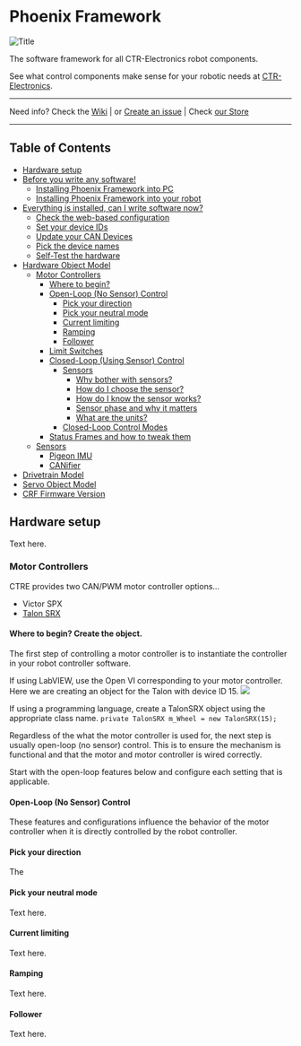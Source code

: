 # Phoenix Framework

![Title](https://github.com/CrossTheRoadElec/Phoenix-Documentation/blob/master/images/title.png)

The software framework for all CTR-Electronics robot components.

See what control components make sense for your robotic needs at [CTR-Electronics](https://www.ctr-electroniocs.com).

---

Need info? Check the [Wiki](https://github.com/CrossTheRoadElec/Phoenix-Documentation/blob/master/README.md) | or [Create an issue](https://github.com/CrossTheRoadElec/Phoenix-Documentation/blob/master/README.md) | Check [our Store](https://ctr-electronics.com)

---
## Table of Contents

- [Hardware setup](https://github.com/CrossTheRoadElec/Phoenix-Documentation#what-hardware-is-supported)
- [Before you write any software!](https://github.com/CrossTheRoadElec/Phoenix-Documentation#todo)
  - [Installing Phoenix Framework into PC](https://github.com/CrossTheRoadElec/Phoenix-Documentation#todo)
  - [Installing Phoenix Framework into your robot](https://github.com/CrossTheRoadElec/Phoenix-Documentation#todo)
- [Everything is installed, can I write software now?](https://github.com/CrossTheRoadElec/Phoenix-Documentation#todo)
  - [Check the web-based configuration](https://github.com/CrossTheRoadElec/Phoenix-Documentation#todo)
  - [Set your device IDs](https://github.com/CrossTheRoadElec/Phoenix-Documentation#todo)
  - [Update your CAN Devices](https://github.com/CrossTheRoadElec/Phoenix-Documentation#todo)
  - [Pick the device names](https://github.com/CrossTheRoadElec/Phoenix-Documentation#todo)
  - [Self-Test the hardware](https://github.com/CrossTheRoadElec/Phoenix-Documentation#todo)
- [Hardware Object Model](https://github.com/CrossTheRoadElec/Phoenix-Documentation#todo)
  - [Motor Controllers](https://github.com/CrossTheRoadElec/Phoenix-Documentation#motor-controllers)
    - [Where to begin?](https://github.com/CrossTheRoadElec/Phoenix-Documentation#todo)
    - [Open-Loop (No Sensor) Control](https://github.com/CrossTheRoadElec/Phoenix-Documentation#todo)
      - [Pick your direction](https://github.com/CrossTheRoadElec/Phoenix-Documentation#pick-your-neutral-mode)
      - [Pick your neutral mode](https://github.com/CrossTheRoadElec/Phoenix-Documentation#todo)
      - [Current limiting](https://github.com/CrossTheRoadElec/Phoenix-Documentation#todo)
      - [Ramping](https://github.com/CrossTheRoadElec/Phoenix-Documentation#Ramping)
      - [Follower](https://github.com/CrossTheRoadElec/Phoenix-Documentation#Follower)
    - [Limit Switches](https://github.com/CrossTheRoadElec/Phoenix-Documentation#todo)
    - [Closed-Loop (Using Sensor) Control](https://github.com/CrossTheRoadElec/Phoenix-Documentation#todo)
      - [Sensors](https://github.com/CrossTheRoadElec/Phoenix-Documentation#todo)
        - [Why bother with sensors?](https://github.com/CrossTheRoadElec/Phoenix-Documentation#todo)
        - [How do I choose the sensor?](https://github.com/CrossTheRoadElec/Phoenix-Documentation#todo)
        - [How do I know the sensor works?](https://github.com/CrossTheRoadElec/Phoenix-Documentation#todo)
        - [Sensor phase and why it matters](https://github.com/CrossTheRoadElec/Phoenix-Documentation#todo)
        - [What are the units?](https://github.com/CrossTheRoadElec/Phoenix-Documentation#todo)
      - [Closed-Loop Control Modes](https://github.com/CrossTheRoadElec/Phoenix-Documentation#todo)
    - [Status Frames and how to tweak them](https://github.com/CrossTheRoadElec/Phoenix-Documentation#todo)
  - [Sensors](https://github.com/CrossTheRoadElec/Phoenix-Documentation#todo)
    - [Pigeon IMU](https://github.com/CrossTheRoadElec/Phoenix-Documentation#todo)
    - [CANifier](https://github.com/CrossTheRoadElec/Phoenix-Documentation#todo)
- [Drivetrain Model](https://github.com/CrossTheRoadElec/Phoenix-Documentation#todo)
- [Servo Object Model](https://github.com/CrossTheRoadElec/Phoenix-Documentation#todo)
- [CRF Firmware Version](https://github.com/CrossTheRoadElec/Phoenix-Documentation#todo)

## Hardware setup
Text here.

### Motor Controllers
 CTRE provides two CAN/PWM motor controller options...
- Victor SPX
- [Talon SRX](http://www.ctr-electronics.com/talon-srx.html)

#### Where to begin? Create the object.
The first step of controlling a motor controller is to instantiate the controller in your robot controller software.

If using LabVIEW, use the Open VI corresponding to your motor controller.  Here we are creating an object for the Talon with device ID 15.
![](https://github.com/CrossTheRoadElec/Phoenix-Documentation/blob/master/images/lVOpenTalon.png)

If using a programming language, create a TalonSRX object using the appropriate class name.
` private TalonSRX m_Wheel = new TalonSRX(15); `

Regardless of the what the motor controller is used for, the next step is usually open-loop (no sensor) control.  This is to ensure the mechanism is functional and that the motor and motor controller is wired correctly.

Start with the open-loop features below and configure each setting that is applicable.
#### Open-Loop (No Sensor) Control
These features and configurations influence the behavior of the motor controller when it is directly controlled by the robot controller.
#### Pick your direction
The
#### Pick your neutral mode
Text here.
#### Current limiting
Text here.
#### Ramping
Text here.
#### Follower
Text here.

